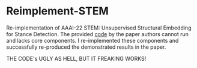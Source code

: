 # Reimplement-STEM
Re-implementation of AAAI-22 STEM: Unsupervised Structural Embedding for Stance Detection. 
The provided [code](https://github.com/NasLabBgu/STEM) by the paper authors cannot run and lacks core components. I re-implemented these components and successfully re-produced the demonstrated results in the paper.

THE CODE's UGLY AS HELL, BUT IT FREAKING WORKS!
